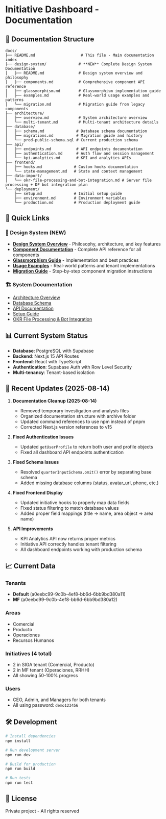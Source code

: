 # Initiative Dashboard - Documentation

## 📁 Documentation Structure

```
docs/
├── README.md                    # This file - Main documentation index
├── design-system/              # **NEW** Complete Design System Documentation
│   ├── README.md               # Design system overview and philosophy
│   ├── components.md           # Comprehensive component API reference
│   ├── glassmorphism.md        # Glassmorphism implementation guide
│   ├── examples.md             # Real-world usage examples and patterns
│   └── migration.md            # Migration guide from legacy components
├── architecture/               
│   ├── overview.md             # System architecture overview
│   └── multi-tenant.md         # Multi-tenant architecture details
├── database/
│   ├── schema.md              # Database schema documentation
│   ├── migrations.md          # Migration guide and history
│   └── prod-public-schema.sql # Current production schema
├── api/
│   ├── endpoints.md           # API endpoints documentation
│   ├── authentication.md      # Auth flow and session management
│   └── kpi-analytics.md       # KPI and analytics APIs
├── frontend/
│   ├── hooks.md              # Custom hooks documentation
│   └── state-management.md   # State and context management
├── data-import/
│   └── okr-file-processing-and-bot-integration.md # Server file processing + DF bot integration plan
└── deployment/
    ├── setup.md              # Initial setup guide
    ├── environment.md        # Environment variables
    └── production.md         # Production deployment guide
```

## 🚀 Quick Links

### 🎨 Design System (NEW)
- [**Design System Overview**](./design-system/README.md) - Philosophy, architecture, and key features
- [**Component Documentation**](./design-system/components.md) - Complete API reference for all components
- [**Glassmorphism Guide**](./design-system/glassmorphism.md) - Implementation and best practices
- [**Usage Examples**](./design-system/examples.md) - Real-world patterns and tenant implementations
- [**Migration Guide**](./design-system/migration.md) - Step-by-step component migration instructions

### 🏗️ System Documentation
- [Architecture Overview](./architecture/overview.md)
- [Database Schema](./database/schema.md)
- [API Documentation](./api/endpoints.md)
- [Setup Guide](./deployment/setup.md)
- [OKR File Processing & Bot Integration](./data-import/okr-file-processing-and-bot-integration.md)

## 📊 Current System Status

- **Database**: PostgreSQL with Supabase
- **Backend**: Next.js 15 API Routes
- **Frontend**: React with TypeScript
- **Authentication**: Supabase Auth with Row Level Security
- **Multi-tenancy**: Tenant-based isolation

## 🔄 Recent Updates (2025-08-14)

1. **Documentation Cleanup (2025-08-14)**
   - Removed temporary investigation and analysis files
   - Organized documentation structure with archive folder
   - Updated command references to use npm instead of pnpm
   - Corrected Next.js version references to v15

2. **Fixed Authentication Issues**
   - Updated `getUserProfile` to return both user and profile objects
   - Fixed all dashboard API endpoints authentication

3. **Fixed Schema Issues**
   - Resolved `quarterInputSchema.omit()` error by separating base schema
   - Added missing database columns (status, avatar_url, phone, etc.)

4. **Fixed Frontend Display**
   - Updated initiative hooks to properly map data fields
   - Fixed status filtering to match database values
   - Added proper field mappings (title → name, area object → area name)

5. **API Improvements**
   - KPI Analytics API now returns proper metrics
   - Initiative API correctly handles tenant filtering
   - All dashboard endpoints working with production schema

## 📈 Current Data

### Tenants
- **Default** (a0eebc99-9c0b-4ef8-bb6d-6bb9bd380a11)
- **MF** (a0eebc99-9c0b-4ef8-bb6d-6bb9bd380a12)

### Areas
- Comercial
- Producto
- Operaciones
- Recursos Humanos

### Initiatives (4 total)
- 2 in SIGA tenant (Comercial, Producto)
- 2 in MF tenant (Operaciones, RRHH)
- All showing 50-100% progress

### Users
- CEO, Admin, and Managers for both tenants
- All using password: `demo123456`

## 🛠️ Development

```bash
# Install dependencies
npm install

# Run development server
npm run dev

# Build for production
npm run build

# Run tests
npm run test
```

## 📝 License

Private project - All rights reserved